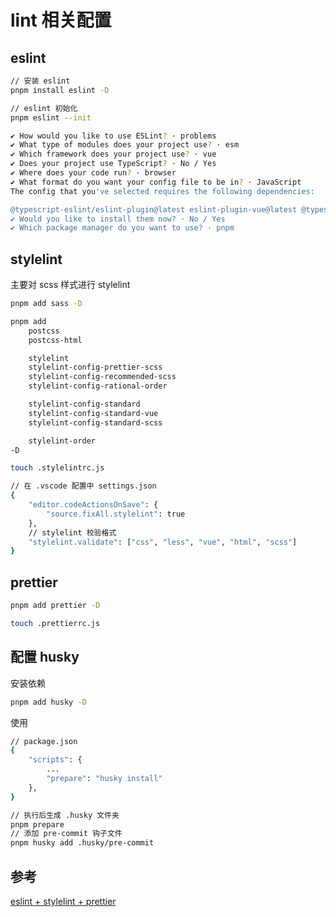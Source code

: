 # lint 相关配置

## eslint

```bash
// 安装 eslint
pnpm install eslint -D

// eslint 初始化
pnpm eslint --init

✔ How would you like to use ESLint? · problems
✔ What type of modules does your project use? · esm
✔ Which framework does your project use? · vue
✔ Does your project use TypeScript? · No / Yes
✔ Where does your code run? · browser
✔ What format do you want your config file to be in? · JavaScript
The config that you've selected requires the following dependencies:

@typescript-eslint/eslint-plugin@latest eslint-plugin-vue@latest @typescript-eslint/parser@latest
✔ Would you like to install them now? · No / Yes
✔ Which package manager do you want to use? · pnpm
```

## stylelint

主要对 scss 样式进行 stylelint

```bash
pnpm add sass -D
```

```bash
pnpm add
    postcss
    postcss-html

    stylelint
    stylelint-config-prettier-scss
    stylelint-config-recommended-scss
    stylelint-config-rational-order

    stylelint-config-standard
    stylelint-config-standard-vue
    stylelint-config-standard-scss

    stylelint-order
-D
```

```bash
touch .stylelintrc.js

// 在 .vscode 配置中 settings.json
{
    "editor.codeActionsOnSave": {
        "source.fixAll.stylelint": true
    },
    // stylelint 校验格式
    "stylelint.validate": ["css", "less", "vue", "html", "scss"]
}
```

## prettier

```bash
pnpm add prettier -D

touch .prettierrc.js
```

## 配置 husky

安装依赖

```bash
pnpm add husky -D
```

使用

```bash
// package.json
{
    "scripts": {
        ...
        "prepare": "husky install"
    },
}

// 执行后生成 .husky 文件夹
pnpm prepare
// 添加 pre-commit 钩子文件
pnpm husky add .husky/pre-commit
```

## 参考

[eslint + stylelint + prettier](https://juejin.cn/post/7118294114734440455)

